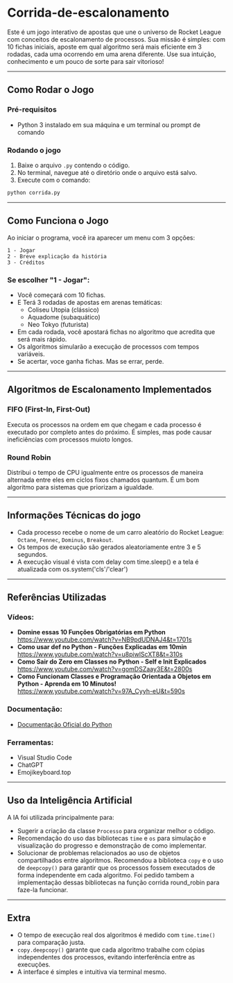 # Corrida-de-escalonamento

Este é um jogo interativo de apostas que une o universo de Rocket League com conceitos de escalonamento de processos. Sua missão é simples: com 10 fichas iniciais, aposte em qual algoritmo será mais eficiente em 3 rodadas, cada uma ocorrendo em uma arena diferente. Use sua intuição, conhecimento e um pouco de sorte para sair vitorioso!

---

## Como Rodar o Jogo

### Pré-requisitos
- Python 3 instalado em sua máquina e um terminal ou prompt de comando

### Rodando o jogo
1. Baixe o arquivo `.py` contendo o código.
2. No terminal, navegue até o diretório onde o arquivo está salvo.
3. Execute com o comando:

```bash
python corrida.py
```

-----------------------------------------------------

##  Como Funciona o Jogo

Ao iniciar o programa, você ira aparecer um menu com 3 opções:

```
1 - Jogar
2 - Breve explicação da história
3 - Créditos
```

### Se escolher "1 - Jogar":
- Você começará com 10 fichas.
- E Terá 3 rodadas de apostas em arenas temáticas:
  - Coliseu Utopia (clássico)
  - Aquadome (subaquático)
  - Neo Tokyo (futurista)
- Em cada rodada, você apostará fichas no algoritmo que acredita que será mais rápido.
- Os algoritmos simularão a execução de processos com tempos variáveis.
- Se acertar, voce ganha fichas. Mas se errar, perde.

-----------------------------------------------------

## Algoritmos de Escalonamento Implementados

### FIFO (First-In, First-Out)
Executa os processos na ordem em que chegam e cada processo é executado por completo antes do próximo. É simples, mas pode causar ineficiências com processos muioto longos.

### Round Robin
Distribui o tempo de CPU igualmente entre os processos de maneira alternada entre eles em ciclos fixos chamados quantum. É um bom algoritmo para sistemas que priorizam a igualdade.

-----------------------------------------------------

## Informações Técnicas do jogo

- Cada processo recebe o nome de um carro aleatório do Rocket League: `Octane`, `Fennec`, `Dominus`, `Breakout`.
- Os tempos de execução são gerados aleatoriamente entre 3 e 5 segundos.
- A execução visual é vista com delay com time.sleep() e a tela é atualizada com os.system('cls'/'clear')

-----------------------------------------------------
##  Referências Utilizadas

### Vídeos:
- **Domine essas 10 Funções Obrigatórias em Python**  
  https://www.youtube.com/watch?v=NB9pdUDNAJ4&t=1701s  
- **Como usar def no Python - Funções Explicadas em 10min**  
  https://www.youtube.com/watch?v=u8piwlScXT8&t=310s  
- **Como Sair do Zero em Classes no Python - Self e Init Explicados**  
  https://www.youtube.com/watch?v=gomDSZaay3E&t=2800s  
- **Como Funcionam Classes e Programação Orientada a Objetos em Python - Aprenda em 10 Minutos!**  
  https://www.youtube.com/watch?v=97A_Cyyh-eU&t=590s  

### Documentação:
- [Documentação Oficial do Python](https://docs.python.org/3/tutorial/index.html)

### Ferramentas:
- Visual Studio Code  
- ChatGPT 
- Emojikeyboard.top

-----------------------------------------------------

## Uso da Inteligência Artificial

A IA foi utilizada principalmente para:

- Sugerir a criação da classe `Processo` para organizar melhor o código.
- Recomendação do uso das bibliotecas `time` e `os` para simulação e visualização do progresso e demonstração de como implementar.
- Solucionar de problemas relacionados ao uso de objetos compartilhados entre algoritmos. Recomendou a biblioteca `copy` e o uso de `deepcopy()` para garantir que os processos fossem executados de forma independente em cada algoritmo. Foi pedido tambem a implementação dessas bibliotecas na função corrida round_robin para faze-la funcionar.

---

## Extra

- O tempo de execução real dos algoritmos é medido com `time.time()` para comparação justa.
- `copy.deepcopy()` garante que cada algoritmo trabalhe com cópias independentes dos processos, evitando interferência entre as execuções.
- A interface é simples e intuitiva via terminal mesmo.
